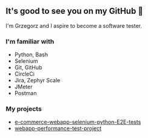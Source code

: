 ## It's good to see you on my GitHub 👋
I'm Grzegorz and I aspire to become a software tester.

### I'm familiar with
- Python, Bash
- Selenium
- Git, GitHub
- CircleCi
- Jira, Zephyr Scale
- JMeter
- Postman

### My projects
- [e-commerce-webapp-selenium-python-E2E-tests](https://github.com/grzegorzchwalencki/e-commerce-webapp-selenium-python-E2E-tests)
- [webapp-performance-test-project](https://github.com/grzegorzchwalencki/webapp-performance-test-project) 


